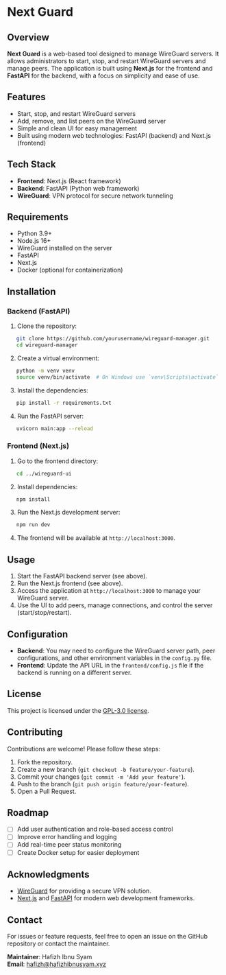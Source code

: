 # Next Guard

## Overview

**Next Guard** is a web-based tool designed to manage WireGuard servers. It allows administrators to start, stop, and restart WireGuard servers and manage peers. The application is built using **Next.js** for the frontend and **FastAPI** for the backend, with a focus on simplicity and ease of use.

## Features

- Start, stop, and restart WireGuard servers
- Add, remove, and list peers on the WireGuard server
- Simple and clean UI for easy management
- Built using modern web technologies: FastAPI (backend) and Next.js (frontend)

## Tech Stack

- **Frontend**: Next.js (React framework)
- **Backend**: FastAPI (Python web framework)
- **WireGuard**: VPN protocol for secure network tunneling

## Requirements

- Python 3.9+
- Node.js 16+
- WireGuard installed on the server
- FastAPI
- Next.js
- Docker (optional for containerization)

## Installation

### Backend (FastAPI)

1. Clone the repository:
```bash
   git clone https://github.com/yourusername/wireguard-manager.git
   cd wireguard-manager
   ```
2. Create a virtual environment:
```bash
   python -m venv venv
   source venv/bin/activate  # On Windows use `venv\Scripts\activate`
   ```
3. Install the dependencies:
```bash
   pip install -r requirements.txt
   ```
4. Run the FastAPI server:
```bash
   uvicorn main:app --reload
   ```

### Frontend (Next.js)

1.  Go to the frontend directory:
```bash
   cd ../wireguard-ui
   ```
2. Install dependencies:
```bash
   npm install
   ```
3. Run the Next.js development server:
```bash
   npm run dev
   ```
4. The frontend will be available at `http://localhost:3000`.

## Usage

1.  Start the FastAPI backend server (see above).
2.  Run the Next.js frontend (see above).
3.  Access the application at `http://localhost:3000` to manage your WireGuard server.
4.  Use the UI to add peers, manage connections, and control the server (start/stop/restart).

## Configuration

-   **Backend**: You may need to configure the WireGuard server path, peer configurations, and other environment variables in the `config.py` file.
-   **Frontend**: Update the API URL in the `frontend/config.js` file if the backend is running on a different server.

## License

This project is licensed under the [GPL-3.0 license](LICENSE).

## Contributing

Contributions are welcome! Please follow these steps:

1.  Fork the repository.
2.  Create a new branch (`git checkout -b feature/your-feature`).
3.  Commit your changes (`git commit -m 'Add your feature'`).
4.  Push to the branch (`git push origin feature/your-feature`).
5.  Open a Pull Request.

## Roadmap

- [ ] Add user authentication and role-based access control
- [ ] Improve error handling and logging
- [ ] Add real-time peer status monitoring
- [ ] Create Docker setup for easier deployment

## Acknowledgments

-   [WireGuard](https://www.wireguard.com/) for providing a secure VPN solution.
-   [Next.js](https://nextjs.org/) and [FastAPI](https://fastapi.tiangolo.com/) for modern web development frameworks.

## Contact

For issues or feature requests, feel free to open an issue on the GitHub repository or contact the maintainer.

**Maintainer**: Hafizh Ibnu Syam  
**Email**: hafizh@hafizhibnusyam.xyz
